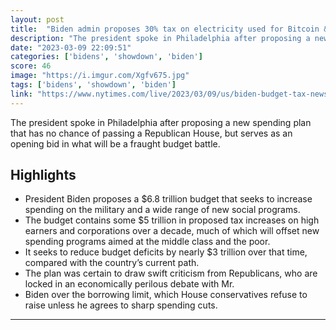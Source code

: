 ```yaml
---
layout: post
title:  "Biden admin proposes 30% tax on electricity used for Bitcoin &amp; crypto mining - NY Times"
description: "The president spoke in Philadelphia after proposing a new spending plan that has no chance of passing a Republican House, but serves as an opening bid in what will be a fraught budget battle."
date: "2023-03-09 22:09:51"
categories: ['bidens', 'showdown', 'biden']
score: 46
image: "https://i.imgur.com/Xgfv675.jpg"
tags: ['bidens', 'showdown', 'biden']
link: "https://www.nytimes.com/live/2023/03/09/us/biden-budget-tax-news"
---
```


The president spoke in Philadelphia after proposing a new spending plan that has no chance of passing a Republican House, but serves as an opening bid in what will be a fraught budget battle.

## Highlights

- President Biden proposes a $6.8 trillion budget that seeks to increase spending on the military and a wide range of new social programs.
- The budget contains some $5 trillion in proposed tax increases on high earners and corporations over a decade, much of which will offset new spending programs aimed at the middle class and the poor.
- It seeks to reduce budget deficits by nearly $3 trillion over that time, compared with the country’s current path.
- The plan was certain to draw swift criticism from Republicans, who are locked in an economically perilous debate with Mr.
- Biden over the borrowing limit, which House conservatives refuse to raise unless he agrees to sharp spending cuts.

---
